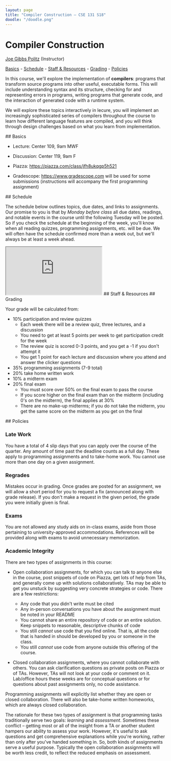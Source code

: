 ```yaml
---
layout: page
title: "Compiler Construction – CSE 131 S18"
doodle: "/doodle.png"
---
```


# Compiler Construction

<p>
<a href="https://jpolitz.github.io">Joe Gibbs Politz</a> (Instructor)
</p>

<p>
<a href="#basics">Basics</a> -
<a href="#schedule">Schedule</a> -
<a href="#staff">Staff &amp; Resources</a> -
<a href="#grading">Grading</a> -
<a href="#policies">Policies</a>
</p>

In this course, we'll explore the implementation of **compilers**: programs that
transform source programs into other useful, executable forms. This will
include understanding syntax and its structure, checking for and representing
errors in programs, writing programs that generate code, and the interaction
of generated code with a runtime system.

We will explore these topics interactively in lecure, you will implement
an increasingly sophisticated series of compilers throughout the course to
learn how different language features are compiled, and you will think
through design challenges based on what you learn from implementation.

<a id="basics">
## Basics

- Lecture: Center 109, 9am MWF
- Discussion: Center 119, 9am F

- Piazza: <a href="https://piazza.com/class/jfh8ukqgp5h521">https://piazza.com/class/jfh8ukqgp5h521</a>
- Gradescope: <a href="https://www.gradescope.com">https://www.gradescope.com</a> will be used for some submissions (instructions will accompany the first programming assignment)

<a id="schedule">
## Schedule

The schedule below outlines topics, due dates, and links to assignments. Our
promise to you is that by *Monday before class* all due dates, readings, and
notable events in the course until the following Tuesday will be posted. So if
you check the schedule at the beginning of the week, you'll know when all
reading quizzes, programming assignments, etc. will be due. We will often have
the schedule confirmed more than a week out, but we'll always be at least a
week ahead.

<iframe src="https://docs.google.com/spreadsheets/d/e/2PACX-1vRDuKr9zmldJrL_Xlp0YL75rpd29kzFu7e225l4Yu4s0pEECV5HTv5F68rljHVXMQ6uu62Hz-by2t0J/pubhtml?gid=1920614952&amp;single=true&amp;widget=true&amp;headers=false"></iframe>

<a id="staff">
## Staff & Resources

<a id="grading">
## Grading

Your grade will be calculated from:

- 10% participation and review quizzes
  - Each week there will be a review quiz, three lectures, and a discussion
  - You need to get at least 5 points per week to get participation credit for
    the week
  - The review quiz is scored 0-3 points, and you get a -1 if you don't attempt
    it
  - You get 1 point for each lecture and discussion where you attend and answer
    the clicker questions
- 35% programming assignments (7-9 total)
- 20% take home written work
- 10% a midterm exam
- 20% final exam
  - You must score over 50% on the final exam to pass the course
  - If you score higher on the final exam than on the midterm (including 0's on
    the midterm), the final applies at 30%
  - There are no make-up midterms; if you do not take the midterm, you get the
    same score on the midterm as you get on the final

<a id="policies">
## Policies

### Late Work

You have a total of 4 slip days that you can apply over the course of the
quarter. Any amount of time past the deadline counts as a full day. These apply
to programming assignments and to take-home work. You cannot use more than one
day on a given assignment.

### Regrades

Mistakes occur in grading. Once grades are posted for an assignment, we will
allow a short period for you to request a fix (announced along with grade
release). If you don't make a request in the given period, the grade you were
initially given is final.

### Exams

You are not allowed any study aids on in-class exams, aside from those
pertaining to university-approved accommodations. References will be provided
along with exams to avoid unnecessary memorization.

### Academic Integrity

There are two types of assignments in this course:

- Open collaboration assignments, for which you can talk to anyone else in the
  course, post snippets of code on Piazza, get lots of help from TAs, and
  generally come up with solutions collaboratively. TAs may be able to get you
  unstuck by suggesting very concrete strategies or code. There are a few
  restrictions:
  - Any code that you didn't write must be cited
  - Any in-person conversations you have about the assignment must be noted in
    your README
  - You cannot share an entire repository of code or an entire solution. Keep
    snippets to reasonable, descriptive chunks of code
  - You still _cannot_ use code that you find online. That is, all the code
    that is handed in should be developed by you or someone in the class.
  - You still _cannot_ use code from anyone outside this offering of the
    course.

- Closed collaboration assignments, where you cannot collaborate with others.
  You can ask clarification questions as private posts on Piazza or of TAs.
  However, TAs will not look at your code or comment on it. Lab/office hours
  these weeks are for conceptual questions or for questions about past
  assignments only, no code assistance.

Programming assignments will explicitly list whether they are open or closed
collaboration. There will also be take-home written homeworks, which are always
closed collaboration.

The rationale for these two types of assignment is that programming tasks
traditionally serve two goals: _learning_ and _assessment_. Sometimes these
conflict – getting most or all of the insight from a TA or another student
hampers our ability to assess your work. However, it's useful to ask questions
and get comprehensive explanations while you're working, rather than only after
you've handed something in. So, both kinds of assignments serve a useful
purpose. Typically the open collaboration assignments will be worth less
credit, to reflect the reduced emphasis on assessment.

